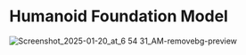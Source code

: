 # Humanoid Foundation Model

![Screenshot_2025-01-20_at_6 54 31_AM-removebg-preview](https://github.com/user-attachments/assets/79359aa4-2a4b-4ad6-a421-076994688364)

